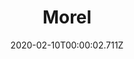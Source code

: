 ---
templateKey: blog-post
title: Morel
type: forage
description: Sought after for its unique nutty flavor.
featuredpost: false
date: 2020-02-10T00:00:02.711Z
featuredimage: /img/Morel.png
sellPrice: 150
tags: 
  - Spring
  -  Secret Woods
---